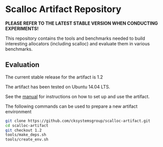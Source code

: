 # Scalloc Artifact Repository

**PLEASE REFER TO THE LATEST STABLE VERSION WHEN CONDUCTING EXPERIMENTS!**

This repository contains the tools and benchmarks needed to build interesting
allocators (including scalloc) and evaluate them in various benchmarks.

## Evaluation

The current stable release for the artifact is 1.2

The artifact has been tested on Ubuntu 14.04 LTS.

See the [manual](doc/manual.pdf) for instructions on how to set up and use the
artifact.

The following commands can be used to prepare a new artifact environment

```bash
git clone https://github.com/cksystemsgroup/scalloc-artifact.git
cd scalloc-artifact
git checkout 1.2
tools/make_deps.sh
tools/create_env.sh
```
